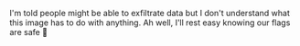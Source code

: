 I'm told people might be able to exfiltrate data but I don't understand what this image has to do with anything. Ah well, I'll rest easy knowing our flags are safe 🥱
